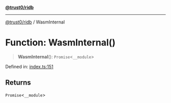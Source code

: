 [**@trust0/ridb**](../README.md)

***

[@trust0/ridb](../README.md) / WasmInternal

# Function: WasmInternal()

> **WasmInternal**(): `Promise`\<`__module`\>

Defined in: [index.ts:151](https://github.com/trust0-project/RIDB/blob/56b34b55eb2e1db503c7f982959ad7caf6927218/packages/ridb/src/index.ts#L151)

## Returns

`Promise`\<`__module`\>
